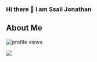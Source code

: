 ### Hi there 👋 I am Ssali Jonathan
## About Me
<p align="">
  <img src="https://gpvc.arturio.dev/jod35" alt="profile views">

  <img
  src="https://cr-skills-chart-widget.azurewebsites.net/api/api?username=jod35&skills=Vue,C%2B%2B,C%23,Python,HTML,JavaScript,CSS,Typescript&width=820"
/>
</p>


